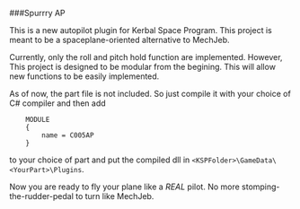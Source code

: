 ###Spurrry AP

This is a new autopilot plugin for Kerbal Space Program. This project is meant to be a spaceplane-oriented alternative to MechJeb. 

Currently, only the roll and pitch hold function are implemented. However, This project is designed to be modular from the begining. This will allow new functions to be easily implemented.

As of now, the part file is not included. So just compile it with your choice of C# compiler and then add
```
	MODULE
	{
		name = C005AP
	}
```
to your choice of part and put the compiled dll in `<KSPFolder>\GameData\<YourPart>\Plugins`. 

Now you are ready to fly your plane like a *REAL* pilot. No more stomping-the-rudder-pedal to turn like MechJeb.



